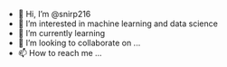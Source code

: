 - 👋 Hi, I’m @snirp216
- 👀 I’m interested in machine learning and data science 
- 🌱 I’m currently learning 
- 💞️ I’m looking to collaborate on ...
- 📫 How to reach me ...

<!---
snirp216/snirp216 is a ✨ special ✨ repository because its `README.md` (this file) appears on your GitHub profile.
You can click the Preview link to take a look at your changes.
--->
